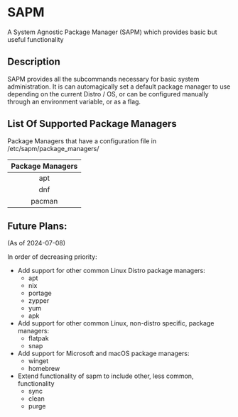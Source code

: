 # SAPM

A System Agnostic Package Manager (SAPM) which provides basic but useful functionality

## Description

SAPM provides all the subcommands necessary for basic system administration. It is can automagically set a default package manager to use depending on the current Distro / OS, or can be configured manually through an environment variable, or as a flag.       

## List Of Supported Package Managers

Package Managers that have a configuration file in /etc/sapm/package_managers/

| Package Managers |
| :--------------: |
|       apt        |
|       dnf        |
|      pacman      |

## Future Plans:
(As of 2024-07-08)

In order of decreasing priority:

* Add support for other common Linux Distro package managers: 
  * apt
  * nix
  * portage
  * zypper
  * yum
  * apk
* Add support for other common Linux, non-distro specific, package managers:
  * flatpak
  * snap
* Add support for Microsoft and macOS package managers:
  * winget
  * homebrew
* Extend functionality of sapm to include other, less common, functionality
  * sync
  * clean
  * purge
